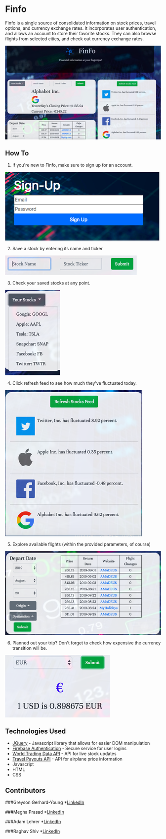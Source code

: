 # Finfo

Finfo is a single source of consolidated information on stock prices, travel options, and currency exchange rates. It incorporates user authentication, and allows an account to store their favorite stocks. They can also browse flights from selected cities, and check out currency exchange rates.

![](images/finfoRDM.png)


## How To
1. If you're new to Finfo, make sure to sign up for an account. 

![](images/finfoLogin.png)

2. Save a stock by entering its name and ticker 

![](images/finfoAddStock.png)

3. Check your saved stocks at any point. 

![](images/finfoSavedStocks.png)

4. Click refresh feed to see how much they've fluctuated today. 

![](images/finfoStockFeed.png)

5. Explore available flights (within the provided parameters, of course)

![](images/finfoFlights.png)

6. Planned out your trip? Don't forget to check how expensive the currency transition will be. 

![](images/finfoCurrency.png)

## Technologies Used
* [JQuery](https://jquery.com/) - Javascript library that allows for easier DOM manipulation
* [Firebase Authentication](https://firebase.google.com/docs/auth) - Secure service for user logins
* [World Trading Data API](https://www.worldtradingdata.com/) - API for live stock updates
* [Travel Payouts API](https://support.travelpayouts.com/hc/en-us/categories/200358578-API-documentations) - API for airplane price information
* Javascript
* HTML
* CSS


## Contributors 

###Greyson Gerhard-Young
*[LinkedIn](https://www.linkedin.com/in/greyson-gerhard-young/)

###Megha Prasad
*[LinkedIn](https://www.linkedin.com/in/megha-bindiganavale/)

###Adam Lehrer
*[LinkedIn](https://www.linkedin.com/in/adam-lehrer-968731b5/)

###Raghav Shiv
*[LinkedIn](https://www.linkedin.com/in/raghav-shiv/)
